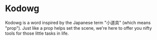 # Kodowg

Kodowg is a word inspired by the Japanese term "小道具" (which means "prop").
Just like a prop helps set the scene, we're here to offer you nifty tools for those little tasks in life.

